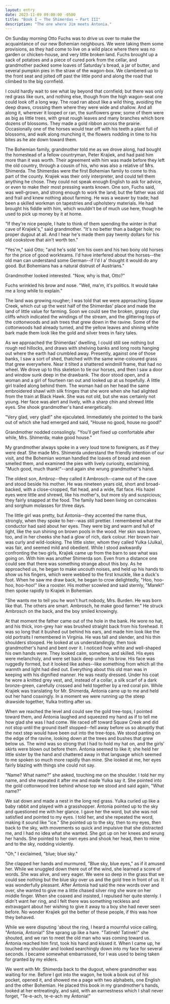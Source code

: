 ```yaml
---
layout: entry
date: 2023-11-09 09:00:00 -0500
title: "Book I – The Shimerdas – Part III"
description: "The one where Jim meets Ántonia."
---
```


<!--more-->

On Sunday morning Otto Fuchs was to drive us over to make the acquaintance of our new Bohemian neighbours. We were taking them some provisions, as they had come to live on a wild place where there was no garden or chicken-house, and very little broken land. Fuchs brought up a sack of potatoes and a piece of cured pork from the cellar, and grandmother packed some loaves of Saturday's bread, a jar of butter, and several pumpkin pies in the straw of the wagon-box. We clambered up to the front seat and jolted off past the little pond and along the road that climbed to the big cornfield.

I could hardly wait to see what lay beyond that cornfield; but there was only red grass like ours, and nothing else, though from the high wagon-seat one could look off a long way. The road ran about like a wild thing, avoiding the deep draws, crossing them where they were wide and shallow. And all along it, wherever it looped or ran, the sunflowers grew; some of them were as big as little trees, with great rough leaves and many branches which bore dozens of blossoms. They made a gold ribbon across the prairie. Occasionally one of the horses would tear off with his teeth a plant full of blossoms, and walk along munching it, the flowers nodding in time to his bites as he ate down toward them.

The Bohemian family, grandmother told me as we drove along, had bought the homestead of a fellow countryman, Peter Krajiek, and had paid him more than it was worth. Their agreement with him was made before they left the old country, through a cousin of his, who was also a relative of Mrs. Shimerda. The Shimerdas were the first Bohemian family to come to this part of the county. Krajiek was their only interpreter, and could tell them anything he chose. They could not speak enough English to ask for advice, or even to make their most pressing wants known. One son, Fuchs said, was well-grown, and strong enough to work the land; but the father was old and frail and knew nothing about farming. He was a weaver by trade; had been a skilled workman on tapestries and upholstery materials. He had brought his fiddle with him, which wouldn't be of much use here, though he used to pick up money by it at home.

"If they're nice people, I hate to think of them spending the winter in that cave of Krajiek's," said grandmother. "It's no better than a badger hole; no proper dugout at all. And I hear he's made them pay twenty dollars for his old cookstove that ain't worth ten."

"Yes'm," said Otto; "and he's sold 'em his oxen and his two bony old horses for the price of good workteams. I'd have interfered about the horses--the old man can understand some German--if I'd I a' thought it would do any good. But Bohemians has a natural distrust of Austrians."

Grandmother looked interested. "Now, why is that, Otto?"

Fuchs wrinkled his brow and nose. "Well, ma'm, it's politics. It would take me a long while to explain."

The land was growing rougher; I was told that we were approaching Squaw Creek, which cut up the west half of the Shimerdas' place and made the land of little value for farming. Soon we could see the broken, grassy clay cliffs which indicated the windings of the stream, and the glittering tops of the cottonwoods and ash trees that grew down in the ravine. Some of the cottonwoods had already turned, and the yellow leaves and shining white bark made them look like the gold and silver trees in fairy tales.

As we approached the Shimerdas' dwelling, I could still see nothing but rough red hillocks, and draws with shelving banks and long roots hanging out where the earth had crumbled away. Presently, against one of those banks, I saw a sort of shed, thatched with the same wine-coloured grass that grew everywhere. Near it tilted a shattered windmill frame, that had no wheel. We drove up to this skeleton to tie our horses, and then I saw a door and window sunk deep in the drawbank. The door stood open, and a woman and a girl of fourteen ran out and looked up at us hopefully. A little girl trailed along behind them. The woman had on her head the same embroidered shawl with silk fringes that she wore when she had alighted from the train at Black Hawk. She was not old, but she was certainly not young. Her face was alert and lively, with a sharp chin and shrewd little eyes. She shook grandmother's hand energetically.

"Very glad, very glad!" she ejaculated. Immediately she pointed to the bank out of which she had emerged and said, "House no good, house no good!"

Grandmother nodded consolingly. "You'll get fixed up comfortable after while, Mrs. Shimerda; make good house."

My grandmother always spoke in a very loud tone to foreigners, as if they were deaf. She made Mrs. Shimerda understand the friendly intention of our visit, and the Bohemian woman handled the loaves of bread and even smelled them, and examined the pies with lively curiosity, exclaiming, "Much good, much thank!"--and again she wrung grandmother's hand.

The oldest son, Ambroz--they called it Ambrosch--came out of the cave and stood beside his mother. He was nineteen years old, short and broad-backed, with a close-cropped, flat head, and a wide, flat face. His hazel eyes were little and shrewd, like his mother's, but more sly and suspicious; they fairly snapped at the food. The family had been living on corncakes and sorghum molasses for three days.

The little girl was pretty, but Ántonia--they accented the name thus, strongly, when they spoke to her--was still prettier. I remembered what the conductor had said about her eyes. They were big and warm and full of light, like the sun shining on brown pools in the wood. Her skin was brown, too, and in her cheeks she had a glow of rich, dark colour. Her brown hair was curly and wild-looking. The little sister, whom they called Yulka (Julka), was fair, and seemed mild and obedient. While I stood awkwardly confronting the two girls, Krajiek came up from the barn to see what was going on. With him was another Shimerda son. Even from a distance one could see that there was something strange about this boy. As he approached us, he began to make uncouth noises, and held up his hands to show us his fingers, which were webbed to the first knuckle, like a duck's foot. When he saw me draw back, he began to crow delightedly, "Hoo, hoo-hoo, hoo-hoo!" like a rooster. His mother scowled and said sternly, "Marek!" then spoke rapidly to Krajiek in Bohemian.

"She wants me to tell you he won't hurt nobody, Mrs. Burden. He was born like that. The others are smart. Ambrosch, he make good farmer." He struck Ambrosch on the back, and the boy smiled knowingly.

At that moment the father came out of the hole in the bank. He wore no hat, and his thick, iron-grey hair was brushed straight back from his forehead. It was so long that it bushed out behind his ears, and made him look like the old portraits I remembered in Virginia. He was tall and slender, and his thin shoulders stooped. He looked at us understandingly, then took grandmother's hand and bent over it. I noticed how white and well-shaped his own hands were. They looked calm, somehow, and skilled. His eyes were melancholy, and were set back deep under his brow. His face was ruggedly formed, but it looked like ashes--like something from which all the warmth and light had died out. Everything about this old man was in keeping with his dignified manner. He was neatly dressed. Under his coat he wore a knitted grey vest, and, instead of a collar, a silk scarf of a dark bronze-green, carefully crossed and held together by a red coral pin. While Krajiek was translating for Mr. Shimerda, Ántonia came up to me and held out her hand coaxingly. In a moment we were running up the steep drawside together, Yulka trotting after us.

When we reached the level and could see the gold tree-tops, I pointed toward them, and Ántonia laughed and squeezed my hand as if to tell me how glad she was I had come. We raced off toward Squaw Creek and did not stop until the ground itself stopped--fell away before us so abruptly that the next step would have been out into the tree-tops. We stood panting on the edge of the ravine, looking down at the trees and bushes that grew below us. The wind was so strong that I had to hold my hat on, and the girls' skirts were blown out before them. Ántonia seemed to like it; she held her little sister by the hand and chattered away in that language which seemed to me spoken so much more rapidly than mine. She looked at me, her eyes fairly blazing with things she could not say.

"Name? What name?" she asked, touching me on the shoulder. I told her my name, and she repeated it after me and made Yulka say it. She pointed into the gold cottonwood tree behind whose top we stood and said again, "What name?"

We sat down and made a nest in the long red grass. Yulka curled up like a baby rabbit and played with a grasshopper. Ántonia pointed up to the sky and questioned me with her glance. I gave her the word, but she was not satisfied and pointed to my eyes. I told her, and she repeated the word, making it sound like "ice." She pointed up to the sky, then to my eyes, then back to the sky, with movements so quick and impulsive that she distracted me, and I had no idea what she wanted. She got up on her knees and wrung her hands. She pointed to her own eyes and shook her head, then to mine and to the sky, nodding violently.

"Oh," I exclaimed, "blue; blue sky."

She clapped her hands and murmured, "Blue sky, blue eyes," as if it amused her. While we snuggled down there out of the wind, she learned a score of words. She was alive, and very eager. We were so deep in the grass that we could see nothing but the blue sky over us and the gold tree in front of us. It was wonderfully pleasant. After Ántonia had said the new words over and over, she wanted to give me a little chased silver ring she wore on her middle finger. When she coaxed and insisted, I repulsed her quite sternly. I didn't want her ring, and I felt there was something reckless and extravagant about her wishing to give it away to a boy she had never seen before. No wonder Krajiek got the better of these people, if this was how they behaved.

While we were disputing 'about the ring, I heard a mournful voice calling, "Ántonia, Ántonia!" She sprang up like a hare. "Tatinek! Tatinek!" she shouted, and we ran to meet the old man who was coming toward us. Ántonia reached him first, took his hand and kissed it. When I came up, he touched my shoulder and looked searchingly down into my face for several seconds. I became somewhat embarrassed, for I was used to being taken for granted by my elders.

We went with Mr. Shimerda back to the dugout, where grandmother was waiting for me. Before I got into the wagon, he took a book out of his pocket, opened it, and showed me a page with two alphabets, one English and the other Bohemian. He placed this book in my grandmother's hands, looked at her entreatingly, and said, with an earnestness which I shall never forget, "Te-e-ach, te-e-ach my Ántonia!"
